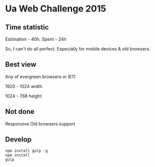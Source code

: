 Ua Web Challenge 2015
=============

## Time statistic
Estimation - 40h. Spent - 24h

So, I can't do all perfect. Especially for mobile devices & old browsers.

## Best view
Any of evergreen browsers or IE11

1920 - 1024 width

1024 - 768 height


## Not done
Responsive
Old browsers support


## Develop
```
npm install gulp -g
npm install
gulp
```
